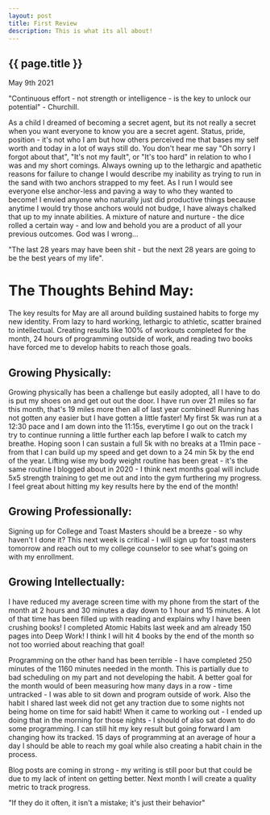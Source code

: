 ```yaml
---
layout: post
title: First Review 
description: This is what its all about!
---
```


{{ page.title }}
----------------

<p class="meta">May 9th 2021</p>

"Continuous effort - not strength or intelligence - is the key to unlock our potential" - Churchill.

As a child I dreamed of becoming a secret agent, but its not really a secret when you want everyone to know you are a secret agent. Status, pride, position - it's not who I am but how others perceived me that bases my self worth and today in a lot of ways still do. You don't hear me say "Oh sorry I forgot about that", "It's not my fault", or "It's too hard" in relation to who I was and my short comings. Always owning up to the lethargic and apathetic reasons for failure to change I would describe my inability as trying to run in the sand with two anchors strapped to my feet. As I run I would see everyone else anchor-less and paving a way to who they wanted to become! I envied anyone who naturally just did productive things because anytime I would try those anchors would not budge, I have always chalked that up to my innate abilities. A mixture of nature and nurture - the dice rolled a certain way - and low and behold you are a product of all your previous outcomes. God was I wrong...

"The last 28 years may have been shit - but the next 28 years are going to be the best years of my life".

<h1>The Thoughts Behind May:</h1>

The key results for May are all around building sustained habits to forge my new identity. From lazy to hard working, lethargic to athletic, scatter brained to intellectual. Creating results like 100% of workouts completed for the month, 24 hours of programming outside of work, and reading two books have forced me to develop habits to reach those goals.
 
<h2>Growing Physically:</h2>

Growing physically has been a challenge but easily adopted, all I have to do is put my shoes on and get out out the door. I have run over 21 miles so far this month, that's 19 miles more then all of last year combined! Running has not gotten any easier but I have gotten a little faster! My first 5k was run at a 12:30 pace and I am down into the 11:15s, everytime I go out on the track I try to continue running a little further each lap before I walk to catch my breathe. Hoping soon I can sustain a full 5k with no breaks at a 11min pace - from that I can build up my speed and get down to a 24 min 5k by the end of the year. Lifting wise my body weight routine has been great - it's the same routine I blogged about in 2020 - I think next months goal will include 5x5 strength training to get me out and into the gym furthering my progress. I feel great about hitting my key results here by the end of the month!

<h2>Growing Professionally:</h2>
Signing up for College and Toast Masters should be a breeze - so why haven't I done it? This next week is critical - I will sign up for toast masters tomorrow and reach out to my college counselor to see what's going on with my enrollment. 

<h2>Growing Intellectually:</h2>
I have reduced my average screen time with my phone from the start of the month at 2 hours and 30 minutes a day down to 1 hour and 15 minutes. A lot of that time has been filled up with reading and explains why I have been crushing books! I completed Atomic Habits last week and am already 150 pages into Deep Work! I think I will hit 4 books by the end of the month so not too worried about reaching that goal! 

Programming on the other hand has been terrible - I have completed 250 minutes of the 1160 minutes needed in the month. This is partially due to bad scheduling on my part and not developing the habit. A better goal for the month would of been measuring how many days in a row - time untracked - I was able to sit down and program outside of work. Also the habit I shared last week did not get any traction due to some nights not being home on time for said habit! When it came to working out - I ended up doing that in the morning for those nights - I should of also sat down to do some programming. I can still hit my key result but going forward I am changing how its tracked. 15 days of programming at an average of hour a day I should be able to reach my goal while also creating a habit chain in the process. 

Blog posts are coming in strong - my writing is still poor but that could be due to my lack of intent on getting better. Next month I will create a quality metric to track progress.

"If they do it often, it isn't a mistake; it's just their behavior"

 




